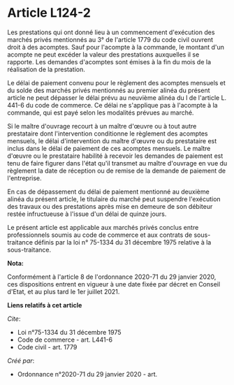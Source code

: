 # Article L124-2

Les prestations qui ont donné lieu à un commencement d'exécution des marchés privés mentionnés au 3° de l'article 1779 du
code civil ouvrent droit à des acomptes. Sauf pour l'acompte à la commande, le montant d'un acompte ne peut excéder la valeur
des prestations auxquelles il se rapporte. Les demandes d'acomptes sont émises à la fin du mois de la réalisation de la
prestation.

Le délai de paiement convenu pour le règlement des acomptes mensuels et du solde des marchés privés mentionnés au premier
alinéa du présent article ne peut dépasser le délai prévu au neuvième alinéa du I de l'article L. 441-6 du code de commerce.
Ce délai ne s'applique pas à l'acompte à la commande, qui est payé selon les modalités prévues au marché.

Si le maître d'ouvrage recourt à un maître d'œuvre ou à tout autre prestataire dont l'intervention conditionne le règlement
des acomptes mensuels, le délai d'intervention du maître d'œuvre ou du prestataire est inclus dans le délai de paiement de
ces acomptes mensuels. Le maître d'œuvre ou le prestataire habilité à recevoir les demandes de paiement est tenu de faire
figurer dans l'état qu'il transmet au maître d'ouvrage en vue du règlement la date de réception ou de remise de la demande de
paiement de l'entreprise.

En cas de dépassement du délai de paiement mentionné au deuxième alinéa du présent article, le titulaire du marché peut
suspendre l'exécution des travaux ou des prestations après mise en demeure de son débiteur restée infructueuse à l'issue d'un
délai de quinze jours.

Le présent article est applicable aux marchés privés conclus entre professionnels soumis au code de commerce et aux contrats
de sous-traitance définis par la loi n° 75-1334 du 31 décembre 1975 relative à la sous-traitance.

**Nota:**

Conformément à l'article 8 de l'ordonnance 2020-71 du 29 janvier 2020, ces dispositions entrent en vigueur à une date fixée
par décret en Conseil d'Etat, et au plus tard le 1er juillet 2021.

**Liens relatifs à cet article**

_Cite_:

  - Loi n°75-1334 du 31 décembre 1975
  - Code de commerce - art. L441-6
  - Code civil - art. 1779

_Créé par_:

  - Ordonnance n°2020-71 du 29 janvier 2020 - art.
